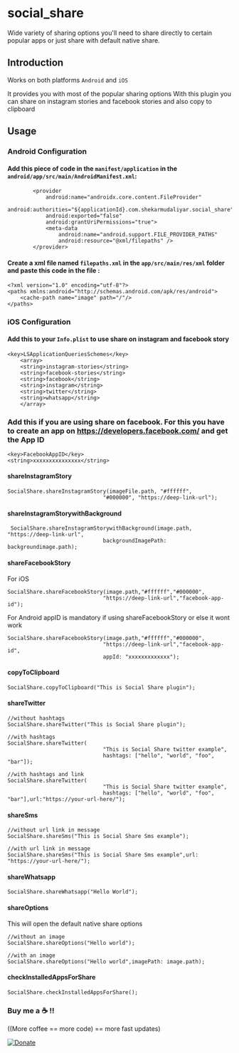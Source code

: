 # social_share

Wide variety of sharing options you'll need to share directly to certain popular apps or just share with default native share.

## Introduction

Works on both platforms `Android` and `iOS`

It provides you with most of the popular sharing options
With this plugin you can share on instagram stories and facebook stories and also copy to clipboard

## Usage

### Android Configuration

#### Add this piece of code in the `manifest/application` in the `android/app/src/main/AndroidManifest.xml`:

```
 		<provider
            android:name="androidx.core.content.FileProvider"
            android:authorities="${applicationId}.com.shekarmudaliyar.social_share"
            android:exported="false"
            android:grantUriPermissions="true">
            <meta-data
                android:name="android.support.FILE_PROVIDER_PATHS"
                android:resource="@xml/filepaths" />
        </provider>
```

#### Create a xml file named `filepaths.xml` in the `app/src/main/res/xml` folder and paste this code in the file :

```
<?xml version="1.0" encoding="utf-8"?>
<paths xmlns:android="http://schemas.android.com/apk/res/android">
    <cache-path name="image" path="/"/>
</paths>
```

### iOS Configuration

#### Add this to your `Info.plist` to use share on instagram and facebook story

```
<key>LSApplicationQueriesSchemes</key>
	<array>
	<string>instagram-stories</string>
	<string>facebook-stories</string>
	<string>facebook</string>
	<string>instagram</string>
	<string>twitter</string>
	<string>whatsapp</string>
	</array>
```

### Add this if you are using share on facebook. For this you have to create an app on https://developers.facebook.com/ and get the App ID

```
<key>FacebookAppID</key>
<string>xxxxxxxxxxxxxxx</string>
```

#### shareInstagramStory

```
SocialShare.shareInstagramStory(imageFile.path, "#ffffff",
                              "#000000", "https://deep-link-url");
```

#### shareInstagramStorywithBackground

```
 SocialShare.shareInstagramStorywithBackground(image.path, "https://deep-link-url",
                              backgroundImagePath: backgroundimage.path);
```

#### shareFacebookStory

For iOS

```
SocialShare.shareFacebookStory(image.path,"#ffffff","#000000",
                              "https://deep-link-url","facebook-app-id");
```

For Android
appID is mandatory if using shareFacebookStory or else it wont work

```
SocialShare.shareFacebookStory(image.path,"#ffffff","#000000",
                              "https://deep-link-url","facebook-app-id",
							  appId: "xxxxxxxxxxxxx");
```

#### copyToClipboard

```
SocialShare.copyToClipboard("This is Social Share plugin");
```

#### shareTwitter

```
//without hashtags
SocialShare.shareTwitter("This is Social Share plugin");

//with hashtags
SocialShare.shareTwitter(
                              "This is Social Share twitter example",
                              hashtags: ["hello", "world", "foo", "bar"]);

//with hashtags and link
SocialShare.shareTwitter(
                              "This is Social Share twitter example",
                              hashtags: ["hello", "world", "foo", "bar"],url:"https://your-url-here/");
```

#### shareSms

```
//without url link in message
SocialShare.shareSms("This is Social Share Sms example");

//with url link in message
SocialShare.shareSms("This is Social Share Sms example",url: "https://your-url-here/");
```

#### shareWhatsapp

```
SocialShare.shareWhatsapp("Hello World");
```

#### shareOptions

This will open the default native share options

```
//without an image
SocialShare.shareOptions("Hello world");

//with an image
SocialShare.shareOptions("Hello world",imagePath: image.path);
```

#### checkInstalledAppsForShare

```
SocialShare.checkInstalledAppsForShare();
```

### Buy me a :coffee: !!

((More coffee == more code) == more fast updates)

[![Donate](https://img.shields.io/badge/Donate-PayPal-green.svg)](https://paypal.me/b1naryishere/10)
